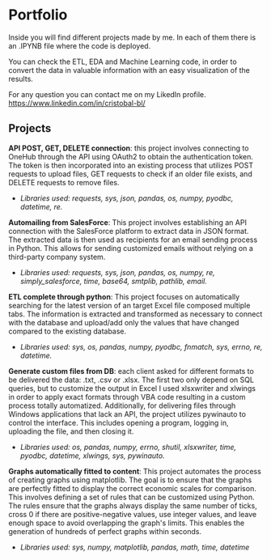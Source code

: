 # Portfolio
 
Inside you will find different projects made by me. In each of them there is an .IPYNB file where the code is deployed.

You can check the ETL, EDA and Machine Learning code, in order to convert the data in valuable information with an easy visualization of the results.

For any question you can contact me on my LikedIn profile. https://www.linkedin.com/in/cristobal-bl/

## Projects

**API POST, GET, DELETE connection**: this project involves connecting to OneHub through the API using OAuth2 to obtain the authentication token. The token is then incorporated into an existing process that utilizes POST requests to upload files, GET requests to check if an older file exists, and DELETE requests to remove files.
-    *Libraries used: requests, sys, json, pandas, os, numpy, pyodbc, datetime, re.*

**Automailing from SalesForce**: This project involves establishing an API connection with the SalesForce platform to extract data in JSON format. The extracted data is then used as recipients for an email sending process in Python. This allows for sending customized emails without relying on a third-party company system. 
-    *Libraries used: requests, sys, json, pandas, os, numpy, re, simply_salesforce, time, base64, smtplib, pathlib, email.*

**ETL complete through python**: This project focuses on automatically searching for the latest version of an target Excel file composed multiple tabs. The information is extracted and transformed as necessary to connect with the database and upload/add only the values that have changed compared to the existing database.
-    *Libraries used: sys, os, pandas, numpy, pyodbc, fnmatch, sys, errno, re, datetime.*

**Generate custom files from DB**: each client asked for different formats to be delivered the data: .txt, .csv or .xlsx. The first two only depend on SQL queries, but to customize the output in Excel I used xlsxwriter and xlwings in order to apply exact formats through VBA code resulting in a custom process totally automatized. Additionally, for delivering files through Windows applications that lack an API, the project utilizes pywinauto to control the interface. This includes opening a program, logging in, uploading the file, and then closing it.
-    *Libraries used: os, pandas, numpy, errno, shutil, xlsxwriter, time, pyodbc, datetime, xlwings, sys, pywinauto.*

**Graphs automatically fitted to content**: This project automates the process of creating graphs using matplotlib. The goal is to ensure that the graphs are perfectly fitted to display the correct economic scales for comparison. This involves defining a set of rules that can be customized using Python. The rules ensure that the graphs always display the same number of ticks, cross 0 if there are positive-negative values, use integer values, and leave enough space to avoid overlapping the graph's limits. This enables the generation of hundreds of perfect graphs within seconds.
-    *Libraries used: sys, numpy, matplotlib, pandas, math, time, datetime*



